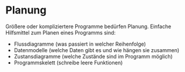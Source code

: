 # Planung

Größere oder kompliziertere Programme bedürfen Planung. Einfache Hilfsmittel zum Planen eines Programms sind:

* Flussdiagramme (was passiert in welcher Reihenfolge)
* Datenmodelle (welche Daten gibt es und wie hängen sie zusammen)
* Zustansdiagramme (welche Zustände sind im Programm möglich)
* Programmskelett (schreibe leere Funktionen)
